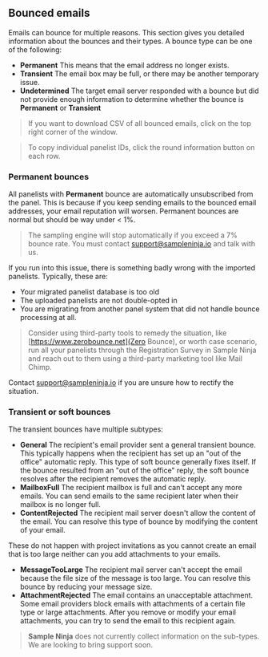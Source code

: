 ## Bounced emails
Emails can bounce for multiple reasons. This section gives you detailed information about the bounces and their types. A bounce type can be one of the following:

- **Permanent** This means that the email address no longer exists.
- **Transient** The email box may be full, or there may be another temporary issue.
- **Undetermined** The target email server responded with a bounce but did not provide enough information to determine whether the bounce is **Permanent** or **Transient**

> If you want to download CSV of all bounced emails, click on the top right corner of the window.

> To copy individual panelist IDs, click the round information button on each row.

### Permanent bounces

All panelists with **Permanent** bounce are automatically unsubscribed from the panel. This is because if you keep sending emails to the bounced email addresses, your email reputation will worsen. Permanent bounces are normal but should be way under < 1%. 

> The sampling engine will stop automatically if you exceed a 7% bounce rate. You must contact support@sampleninja.io and talk with us.

If you run into this issue, there is something badly wrong with the imported panelists. Typically, these are:

- Your migrated panelist database is too old
- The uploaded panelists are not double-opted in
- You are migrating from another panel system that did not handle bounce processing at all.

> Consider using third-party tools to remedy the situation, like [https://www.zerobounce.net](Zero Bounce), or worth case scenario, run all your panelists through the Registration Survey in Sample Ninja and reach out to them using a third-party marketing tool like Mail Chimp.

Contact support@sampleninja.io if you are unsure how to rectify the situation.

### Transient or soft bounces

The transient bounces have multiple subtypes:

- **General** The recipient's email provider sent a general transient bounce. This typically happens when the recipient has set up an "out of the office" automatic reply. This type of soft bounce generally fixes itself. If the bounce resulted from an "out of the office" reply, the soft bounce resolves after the recipient removes the automatic reply.
- **MailboxFull** The recipient mailbox is full and can't accept any more emails. You can send emails to the same recipient later when their mailbox is no longer full.
- **ContentRejected** The recipient mail server doesn't allow the content of the email. You can resolve this type of bounce by modifying the content of your email.

These do not happen with project invitations as you cannot create an email that is too large neither can you add attachments to your emails.

- **MessageTooLarge** The recipient mail server can't accept the email because the file size of the message is too large. You can resolve this bounce by reducing your message size.
- **AttachmentRejected** The email contains an unacceptable attachment. Some email providers block emails with attachments of a certain file type or large attachments. After you remove or modify your email attachments, you can try to send the email to this recipient again.

> **Sample Ninja** does not currently collect information on the sub-types. We are looking to bring support soon.
